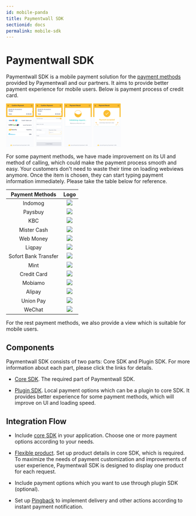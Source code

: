```yaml
---
id: mobile-panda
title: Paymentwall SDK
sectionid: docs
permalink: mobile-sdk
---
```


# Paymentwall SDK

Paymentwall SDK is a mobile payment solution for the [payment methods](https://www.paymentwall.com/payment-methods) provided by Paymentwall and our partners. It aims to provide better payment experience for mobile users. Below is payment process of credit card. 

<div class="docs-img">
  <img src="/textures/pic/pw-sdk/choose-ps.png" style="width: 15%">
  <img src="/textures/pic/pw-sdk/perform-cc.png" style="width: 15%">
  <img src="/textures/pic/pw-sdk/processing.png" style="width: 15%">
  <img src="/textures/pic/pw-sdk/result-success.png" style="width: 15%">
</div>

For some payment methods, we have made improvement on its UI and method of calling, which could make the payment process smooth and easy. Your customers don't need to waste their time on loading webviews anymore. Once the item is chosen, they can start typing payment information immediately. Please take the table below for reference.

|Payment Methods|Logo|
| :--: | :--: |
|Indomog |<img src="https://api.paymentwall.com/images/developers/pm_indomog.gif?6" style="width: 12%">|
|Paysbuy |<img src="https://api.paymentwall.com/images/developers/pm_paysbuy.gif?6 " style="width: 12%">|
|KBC |<img src="https://api.paymentwall.com/images/developers/pm_kbc.gif?6 " style="width: 12%">| 
|Mister Cash |<img src=" https://api.paymentwall.com/images/developers/pm_bancontact.gif?6" style="width: 12%">| 
|Web Money |<img src="https://api.paymentwall.com/images/developers/pm_webmoney.gif?6 " style="width: 12%">|
|Liqpay | <img src="https://api.paymentwall.com/images/developers/pm_liqpay.gif?6 " style="width: 12%">|
|Sofort Bank Transfer | <img src="https://api.paymentwall.com/images/developers/pm_sofortbanktransfer.gif?6 " style="width: 12%">|
|Mint | <img src=" https://api.paymentwall.com/images/developers/pm_epinpaymentsystem.gif?6" style="width: 12%">|
|Credit Card |<img src="https://api.paymentwall.com/images/developers/pm_allthegate.gif?6 " style="width: 12%">|
|Mobiamo |<img src="https://api.paymentwall.com/images/developers/pm_mobilegateway.gif?6 " style="width: 8%;">|
|Alipay|<img src="https://api.paymentwall.com/images/developers/pm_alipay.gif?6 " style="width: 12%">|
|Union Pay|<img src="https://api.paymentwall.com/images/developers/pm_unionpay.gif?6" style="width: 10%">|
|WeChat|<img src="https://api.paymentwall.com/images/developers/pm_wechatpayments.gif?6" style="width: 18%">|

For the rest payment methods, we also provide a view which is suitable for mobile users. 

## Components

Paymentwall SDK consists of two parts: Core SDK and Plugin SDK. For more information about each part, please click the links for details.

* [Core SDK](/mobile/core). The required part of Paymentwall SDK. 

* [Plugin SDK](/mobile/plugin). Local payment options which can be a plugin to core SDK. It provides better experience for some payment methods, which will improve on UI and loading speed.

## Integration Flow

* Include [core SDK](/mobile/core) in your application. Choose one or more payment options according to your needs.

* [Flexible product](/hosted/flexible-products). Set up product details in core SDK, which is required. To maximize the needs of payment customization and improvements of user experience, Paymentwall SDK is designed to display one product for each request.

* Include payment options which you want to use through plugin SDK (optional).

* Set up [Pingback](/default-pingback) to implement delivery and other actions according to instant payment notification.
